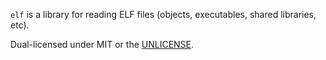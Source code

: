 `elf` is a library for reading ELF files (objects, executables, shared libraries, etc).

Dual-licensed under MIT or the [UNLICENSE](http://unlicense.org).
